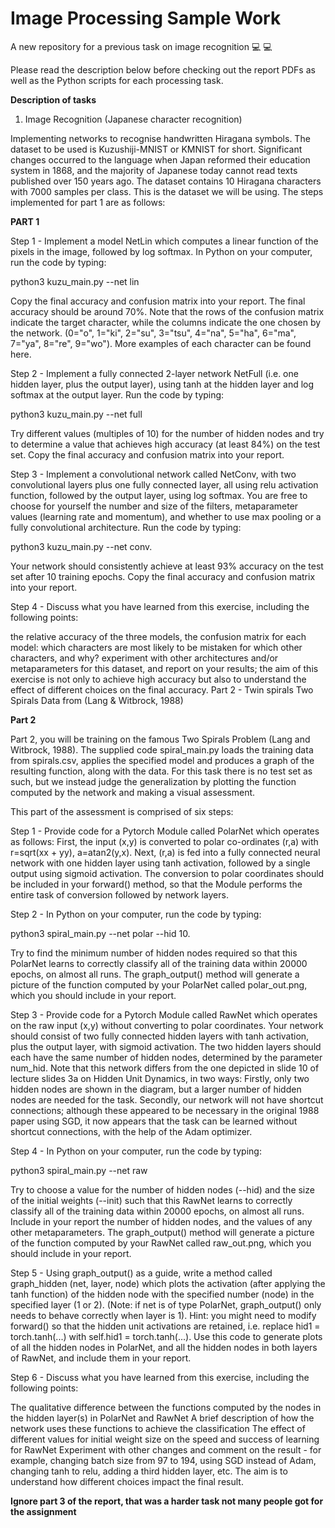 # Image Processing Sample Work 
A new repository for a previous task on image recognition 
:computer: :computer:

Please read the description below before checking out the report PDFs as well as the Python scripts for each processing task. 

**Description of tasks**

1. Image Recognition (Japanese character recognition)

Implementing networks to recognise handwritten Hiragana symbols. The dataset to be used is Kuzushiji-MNIST or KMNIST for short. Significant changes occurred to the language when Japan reformed their education system in 1868, and the majority of Japanese today cannot read texts published over 150 years ago. The dataset contains 10 Hiragana characters with 7000 samples per class. This is the dataset we will be using. The steps implemented for part 1 are as follows: 

**PART 1**

Step 1 - Implement a model NetLin which computes a linear function of the pixels in the image, followed by log softmax. In Python on your computer, run the code by typing:

python3 kuzu_main.py --net lin

Copy the final accuracy and confusion matrix into your report. The final accuracy should be around 70%. Note that the rows of the confusion matrix indicate the target character, while the columns indicate the one chosen by the network. (0="o", 1="ki", 2="su", 3="tsu", 4="na", 5="ha", 6="ma", 7="ya", 8="re", 9="wo"). More examples of each character can be found here.

Step 2 - Implement a fully connected 2-layer network NetFull (i.e. one hidden layer, plus the output layer), using tanh at the hidden layer and log softmax at the output layer. Run the code by typing:

python3 kuzu_main.py --net full

Try different values (multiples of 10) for the number of hidden nodes and try to determine a value that achieves high accuracy (at least 84%) on the test set. Copy the final accuracy and confusion matrix into your report.

Step 3 - Implement a convolutional network called NetConv, with two convolutional layers plus one fully connected layer, all using relu activation function, followed by the output layer, using log softmax. You are free to choose for yourself the number and size of the filters, metaparameter values (learning rate and momentum), and whether to use max pooling or a fully convolutional architecture. Run the code by typing:

python3 kuzu_main.py --net conv.

Your network should consistently achieve at least 93% accuracy on the test set after 10 training epochs. Copy the final accuracy and confusion matrix into your report.

Step 4 - Discuss what you have learned from this exercise, including the following points:

the relative accuracy of the three models, the confusion matrix for each model: which characters are most likely to be mistaken for which other characters, and why? experiment with other architectures and/or metaparameters for this dataset, and report on your results; the aim of this exercise is not only to achieve high accuracy but also to understand the effect of different choices on the final accuracy. Part 2 - Twin spirals Two Spirals Data from (Lang & Witbrock, 1988)

**Part 2**

 Part 2, you will be training on the famous Two Spirals Problem (Lang and Witbrock, 1988). The supplied code spiral_main.py loads the training data from spirals.csv, applies the specified model and produces a graph of the resulting function, along with the data. For this task there is no test set as such, but we instead judge the generalization by plotting the function computed by the network and making a visual assessment.

This part of the assessment is comprised of six steps:

Step 1 - Provide code for a Pytorch Module called PolarNet which operates as follows: First, the input (x,y) is converted to polar co-ordinates (r,a) with r=sqrt(xx + yy), a=atan2(y,x). Next, (r,a) is fed into a fully connected neural network with one hidden layer using tanh activation, followed by a single output using sigmoid activation. The conversion to polar coordinates should be included in your forward() method, so that the Module performs the entire task of conversion followed by network layers.

Step 2 - In Python on your computer, run the code by typing:

python3 spiral_main.py --net polar --hid 10.

Try to find the minimum number of hidden nodes required so that this PolarNet learns to correctly classify all of the training data within 20000 epochs, on almost all runs. The graph_output() method will generate a picture of the function computed by your PolarNet called polar_out.png, which you should include in your report.

Step 3 - Provide code for a Pytorch Module called RawNet which operates on the raw input (x,y) without converting to polar coordinates. Your network should consist of two fully connected hidden layers with tanh activation, plus the output layer, with sigmoid activation. The two hidden layers should each have the same number of hidden nodes, determined by the parameter num_hid. Note that this network differs from the one depicted in slide 10 of lecture slides 3a on Hidden Unit Dynamics, in two ways: Firstly, only two hidden nodes are shown in the diagram, but a larger number of hidden nodes are needed for the task. Secondly, our network will not have shortcut connections; although these appeared to be necessary in the original 1988 paper using SGD, it now appears that the task can be learned without shortcut connections, with the help of the Adam optimizer.

Step 4 - In Python on your computer, run the code by typing:

python3 spiral_main.py --net raw

Try to choose a value for the number of hidden nodes (--hid) and the size of the initial weights (--init) such that this RawNet learns to correctly classify all of the training data within 20000 epochs, on almost all runs. Include in your report the number of hidden nodes, and the values of any other metaparameters. The graph_output() method will generate a picture of the function computed by your RawNet called raw_out.png, which you should include in your report.

Step 5 - Using graph_output() as a guide, write a method called graph_hidden (net, layer, node) which plots the activation (after applying the tanh function) of the hidden node with the specified number (node) in the specified layer (1 or 2). (Note: if net is of type PolarNet, graph_output() only needs to behave correctly when layer is 1). Hint: you might need to modify forward() so that the hidden unit activations are retained, i.e. replace hid1 = torch.tanh(...) with self.hid1 = torch.tanh(...). Use this code to generate plots of all the hidden nodes in PolarNet, and all the hidden nodes in both layers of RawNet, and include them in your report.

Step 6 - Discuss what you have learned from this exercise, including the following points:

The qualitative difference between the functions computed by the nodes in the hidden layer(s) in PolarNet and RawNet A brief description of how the network uses these functions to achieve the classification The effect of different values for initial weight size on the speed and success of learning for RawNet Experiment with other changes and comment on the result - for example, changing batch size from 97 to 194, using SGD instead of Adam, changing tanh to relu, adding a third hidden layer, etc. The aim is to understand how different choices impact the final result. 

**Ignore part 3 of the report, that was a harder task not many people got for the assignment**


